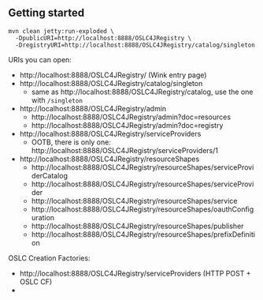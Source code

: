 ## Getting started

    mvn clean jetty:run-exploded \
      -DpublicURI=http://localhost:8888/OSLC4JRegistry \
      -DregistryURI=http://localhost:8888/OSLC4JRegistry/catalog/singleton


URIs you can open:

- http://localhost:8888/OSLC4JRegistry/ (Wink entry page)
- http://localhost:8888/OSLC4JRegistry/catalog/singleton 
  - same as http://localhost:8888/OSLC4JRegistry/catalog, use the one with `/singleton`
- http://localhost:8888/OSLC4JRegistry/admin
  - http://localhost:8888/OSLC4JRegistry/admin?doc=resources
  - http://localhost:8888/OSLC4JRegistry/admin?doc=registry
- http://localhost:8888/OSLC4JRegistry/serviceProviders
  - OOTB, there is only one: http://localhost:8888/OSLC4JRegistry/serviceProviders/1
- http://localhost:8888/OSLC4JRegistry/resourceShapes
  - http://localhost:8888/OSLC4JRegistry/resourceShapes/serviceProviderCatalog
  - http://localhost:8888/OSLC4JRegistry/resourceShapes/serviceProvider
  - http://localhost:8888/OSLC4JRegistry/resourceShapes/service
  - http://localhost:8888/OSLC4JRegistry/resourceShapes/oauthConfiguration
  - http://localhost:8888/OSLC4JRegistry/resourceShapes/publisher
  - http://localhost:8888/OSLC4JRegistry/resourceShapes/prefixDefinition

OSLC Creation Factories:

- http://localhost:8888/OSLC4JRegistry/serviceProviders (HTTP POST + OSLC CF)
- 
